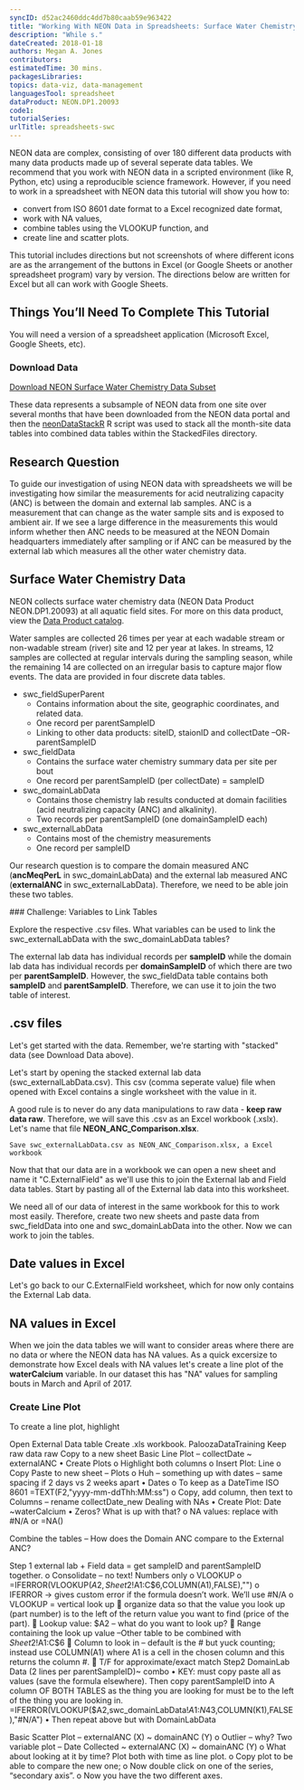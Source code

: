 ```yaml
---
syncID: d52ac2460ddc4dd7b80caab59e963422
title: "Working With NEON Data in Spreadsheets: Surface Water Chemistry Data"
description: "While s."
dateCreated: 2018-01-18
authors: Megan A. Jones
contributors: 
estimatedTime: 30 mins.
packagesLibraries: 
topics: data-viz, data-management
languagesTool: spreadsheet
dataProduct: NEON.DP1.20093
code1: 
tutorialSeries: 
urlTitle: spreadsheets-swc
---
```


NEON data are complex, consisting of over 180 different data products with many 
data products made up of several seperate data tables. We recommend that you work
with NEON data in a scripted environment (like R, Python, etc) using a reproducible 
science framework. However, if you need to work in a spreadsheet with NEON
data this tutorial will show you how to: 

* convert from ISO 8601 date format to a Excel recognized date format,
* work with NA values,
* combine tables using the VLOOKUP function, and
* create line and scatter plots. 

This tutorial includes directions but not screenshots of where different icons are
as the arrangement of the buttons in Excel (or Google Sheets or another 
spreadsheet program) vary by version. The directions below are written for Excel 
but all can work with Google Sheets. 

<div id="ds-objectives" markdown="1">

## Things You’ll Need To Complete This Tutorial
You will need a version of a spreadsheet application (Microsoft Excel, Google 
Sheets, etc).


### Download Data

<a href="http://www.neonscience.org/neon-water-chemistry-data-subset-prin-2016-2017" class="link--button link--arrow">
Download NEON Surface Water Chemistry Data Subset</a>

These data represents a subsample of NEON data from one site over several months 
that have been downloaded from the NEON data portal and then the 
<a href="http://www.neonscience.org/neonDataStackR" target="_blank"> neonDataStackR</a> R script was used to stack all 
the month-site data tables into combined data tables within the StackedFiles 
directory.

</div>

## Research Question
To guide our investigation of using NEON data with spreadsheets we will be investigating
how similar the measurements for acid neutralizing capacity (ANC) is between the domain
and external lab samples. ANC is a measurement that can change as the water sample
sits and is exposed to ambient air. If we see a large difference in the measurements
this would inform whether then ANC needs to be measured at the NEON Domain headquarters 
immediately after sampling or if ANC can be measured by the external lab which 
measures all the other water chemistry data. 


## Surface Water Chemistry Data

NEON collects surface water chemistry data (NEON Data Product NEON.DP1.20093) 
at all aquatic field sites. For more on this data product, view the 
<a href="http://data.neonscience.org/data-product-view?dpCode=DP1.20093.001" target="_blank"> Data Product catalog<a>. 

Water samples are collected 26 times per year at each wadable stream or 
non-wadable stream (river) site and 12 per year at lakes. In streams, 12 samples 
are collected at regular intervals during the sampling season, while the 
remaining 14 are collected on an irregular basis to capture major flow events.
The data are provided in four discrete data tables.

* swc_fieldSuperParent 
  + Contains information about the site, geographic coordinates, and related data.
  + One record per parentSampleID
  + Linking to other data products: siteID, staionID and  collectDate –OR- parentSampleID
* swc_fieldData
  + Contains the surface water chemistry summary data per site per bout
  + One record per parentSampleID (per collectDate) = sampleID
* swc_domainLabData 
  + Contains those chemistry lab results conducted at domain facilities (acid neutralizing capacity (ANC) and alkalinity).
  + Two records per parentSampleID (one domainSampleID each)
* swc_externalLabData
  + Contains most of the chemistry measurements
  + One record per sampleID

Our research question is to compare the domain measured ANC (**ancMeqPerL** in 
swc_domainLabData) and the external lab measured ANC (**externalANC** in 
swc_externalLabData). Therefore, we need to be able join these two tables. 

<div id="ds-challenge" markdown="1">
### Challenge: Variables to Link Tables
  
Explore the respective .csv files. What variables can be used to link the swc_externalLabData
with the swc_domainLabData tables? 

</div>

The external lab data has individual records per **sampleID** while the domain 
lab data has individual records per **domainSampleID** of which there are two
per **parentSampleID**. However, the swc_fieldData table contains both **sampleID**
 and **parentSampleID**. Therefore, we can use it to join the two table of interest. 

## .csv files

Let's get started with the data. Remember, we're starting with "stacked" data 
(see Download Data above). 

Let's start by opening the stacked external lab data (swc_externalLabData.csv). 
This csv (comma seperate value) file when opened with Excel contains a single 
worksheet with the value in it. 

A good rule is to never do any data manipulations to raw data - **keep raw data raw**. 
Therefore, we will save this .csv as an Excel workbook (.xslx). Let's name that 
file **NEON_ANC_Comparison.xlsx**. 

```
Save swc_externalLabData.csv as NEON_ANC_Comparison.xlsx, a Excel workbook

```

Now that that our data are in a workbook we can open a new sheet and name it 
"C.ExternalField" as we'll use this to join the External lab and Field data tables. 
Start by pasting all of the External lab data into this worksheet. 

We need all of our data of interest in the same workbook for this to work most 
easily. Therefore, create two new sheets and paste data from swc_fieldData into one
and swc_domainLabData into the other. Now we can work to join the tables.   

## Date values in Excel 

Let's go back to our C.ExternalField worksheet, which for now only contains the 
External Lab data. 

## NA values in Excel

When we join the data tables we will want to consider areas where there are no
data or where the NEON data has NA values. As a quick excersize to demonstrate
how Excel deals with NA values let's create a line plot of the **waterCalcium**
variable. In our dataset this has "NA" values for sampling bouts in March and 
April of 2017. 

### Create Line Plot

To create a line plot, highlight 


Open External Data table
Create .xls workbook. PaloozaDataTraining
Keep raw data raw
Copy to a new sheet
Basic Line Plot – collectDate ~ externalANC
•	Create Plots
o	Highlight both columns
o	Insert Plot: Line
o	Copy Paste to new sheet – Plots
o	Huh – something up with dates – same spacing if 2 days vs 2 weeks apart
•	Dates
o	To keep as a DateTime ISO 8601   =TEXT(F2,"yyyy-mm-ddThh:MM:ss")
o	Copy, add column, then text to Columns – rename collectDate_new
Dealing with NAs
•	Create Plot: Date ~waterCalcium
•	Zeros? What is up with that?
o	NA values: replace with   #N/A or   =NA()

Combine the tables – How does the Domain ANC compare to the External ANC? 

Step 1 external lab + Field data = get sampleID and parentSampleID together. 
o	Consolidate – no text! Numbers only 
o	VLOOKUP
o	=IFERROR(VLOOKUP($A2,Sheet2!$A$1:$C$6,COLUMN(A1),FALSE),"")
o	IFERROR -> gives custom error if the formula doesn’t work.  We’ll use #N/A
o	VLOOKUP = vertical look up 
	organize data so that the value you look up (part number) is to the left of the return value you want to find (price of the part).
	Lookup value: $A2 – what do you want to look up? 
	Range containing the look up value –Other table to be combined with $Sheet2!$A$1:$C$6
	Column to look in – default is the # but yuck counting; instead use COLUMN(A1) where A1 is a cell in the chosen column and this returns the column #. 
	T/F for approximate/exact match
Step2 DomainLab Data (2 lines per parentSampleID)~ combo
•	KEY: must copy paste all as values (save the formula elsewhere). Then copy parentSampleID into A column OF BOTH TABLES as the thing you are looking for must be to the left of the thing you are looking in. 
=IFERROR(VLOOKUP($A2,swc_domainLabData!$A$1:$N$43,COLUMN(K1),FALSE),"#N/A")
•	Then repeat above but with DomainLabData

Basic Scatter Plot – externalANC (X) ~ domainANC (Y)
o	Outlier – why? 
Two variable plot – Date Collected ~ externalANC (X) ~ domainANC (Y)
o	What about looking at it by time?  Plot both with time as line plot.
o	Copy plot to be able to compare the new one;
o	Now double click on one of the series, “secondary axis”. 
o	Now you have the two different axes.


